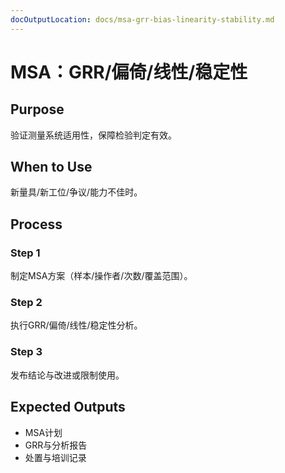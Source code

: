 ```yaml
---
docOutputLocation: docs/msa-grr-bias-linearity-stability.md
---
```


# MSA：GRR/偏倚/线性/稳定性

## Purpose

验证测量系统适用性，保障检验判定有效。

## When to Use

新量具/新工位/争议/能力不佳时。

## Process

### Step 1

制定MSA方案（样本/操作者/次数/覆盖范围）。

### Step 2

执行GRR/偏倚/线性/稳定性分析。

### Step 3

发布结论与改进或限制使用。

## Expected Outputs

- MSA计划
- GRR与分析报告
- 处置与培训记录
